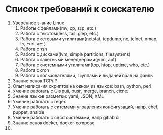 # Список требований к соискателю

1. Уверенное знание Linux
   1. Работы с файлами(mv, cp, scp, etc.)
   2. Работа с текстом(less, tail. grep, etc.)
   3. Работа с сетевыми утилитами(netstat, tcpdump, nc, telnet, nmap, ip, curl, etc.)
   4. Работа с ssh
   5. Работа с дисками(lvm, simple partitions, filesystems)
   6. Работа с пакетными менеджерами(yum, apt)
   7. Работа с системными утилитами(top, htop, uptime, who, etc.)
   8. Работа с cron
   9. Работа с пользователями, группами и выдачей прав на файлы
2. Знание основ TCP/IP
3. Опыт написания скриптов на одном из языков: bash, python, perl
4. Умение работать с Git(pull, push, merge, branch, clone)
5. Знание языков разметки: yaml, JSON, XML
6. Умение работать с regex
7. Умение работать с ситемами управления конфигураций, напр. chef, puppet, ansible
8. Умение работать с ci/cd системами, напр gitlab ci
9. Знание основ docker, docker-compose
10.
